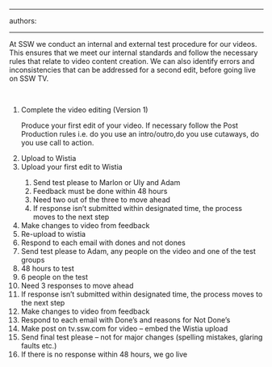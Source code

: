 

---
authors:

---




<span class='intro'> At SSW we conduct an internal and external test procedure for our videos. This ensures that we meet our internal standards and follow the necessary rules that relate to video content creation. We can also identify errors and inconsistencies that can be addressed for a second edit, before going live on SSW TV. </span>

<p>​</p>
<ol><li>Complete the video editing (Version 1)</li>
<p>Produce your first edit of your video. If necessary follow the Post Production rules i.e. do you use an intro/outro,do you use cutaways, do you use call to action.</p>
<li>Upload to Wistia</li>
<li>Upload your first edit to Wistia</li>
<ol><li>Send test please to Marlon or Uly and Adam</li>
<li>Feedback must be done within 48 hours</li>
<li>Need two out of the three to move ahead</li>
<li>If response isn’t submitted within designated time, the process moves to the next step</li></ol>
<li>Make changes to video from feedback</li>
<li>Re-upload to wistia</li>
<li>Respond to each email with dones and not dones</li>
<li>Send test please to Adam, any people on the video and one of the test groups</li>
<li>48 hours to test</li>
<li>6 people on the test</li>
<li>Need 3 responses to move ahead</li>
<li>If response isn’t submitted within designated time, the process moves to the next step</li>
<li>Make changes to video from feedback</li>
<li>Respond to each email with Done’s and reasons for Not Done’s</li>
<li>Make post on tv.ssw.com for video – embed the Wistia upload</li>
<li>Send final test please – not for major changes (spelling mistakes, glaring faults etc.)</li>
<li>If there is no response within 48 hours, we go live</li></ol>
<ol></ol>


